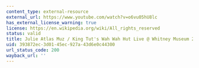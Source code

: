 ```yaml
---
content_type: external-resource
external_url: https://www.youtube.com/watch?v=o6vu05hU8lc
has_external_license_warning: true
license: https://en.wikipedia.org/wiki/All_rights_reserved
status: valid
title: Julie Atlas Muz / King Tut's Wah Wah Hut Live @ Whitney Museum 2015
uid: 393872ec-3d01-45ec-927a-43d6e0c44300
url_status_code: 200
wayback_url: ''
---
```

